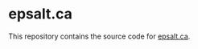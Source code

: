 # epsalt.ca

This repository contains the source code for [epsalt.ca][website].

[website]: http://epsalt.ca
